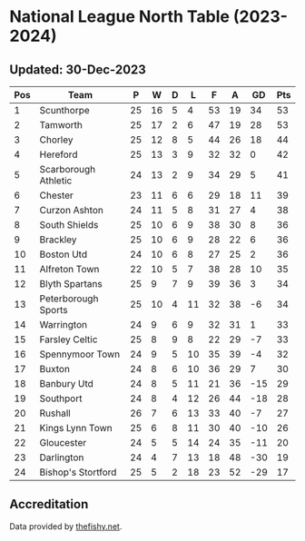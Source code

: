 # National League North Table (2023-2024)
## Updated: 30-Dec-2023

| Pos | Team | P | W | D | L | F | A | GD | Pts |
| --- | --- | --- | --- | --- | --- | --- | --- | --- | --- |
| 1 | Scunthorpe | 25 | 16 | 5 | 4 | 53 | 19 | 34 | 53 |
| 2 | Tamworth | 25 | 17 | 2 | 6 | 47 | 19 | 28 | 53 |
| 3 | Chorley | 25 | 12 | 8 | 5 | 44 | 26 | 18 | 44 |
| 4 | Hereford | 25 | 13 | 3 | 9 | 32 | 32 | 0 | 42 |
| 5 | Scarborough Athletic | 24 | 13 | 2 | 9 | 34 | 29 | 5 | 41 |
| 6 | Chester | 23 | 11 | 6 | 6 | 29 | 18 | 11 | 39 |
| 7 | Curzon Ashton | 24 | 11 | 5 | 8 | 31 | 27 | 4 | 38 |
| 8 | South Shields | 25 | 10 | 6 | 9 | 38 | 30 | 8 | 36 |
| 9 | Brackley | 25 | 10 | 6 | 9 | 28 | 22 | 6 | 36 |
| 10 | Boston Utd | 24 | 10 | 6 | 8 | 27 | 25 | 2 | 36 |
| 11 | Alfreton Town | 22 | 10 | 5 | 7 | 38 | 28 | 10 | 35 |
| 12 | Blyth Spartans | 25 | 9 | 7 | 9 | 39 | 36 | 3 | 34 |
| 13 | Peterborough Sports | 25 | 10 | 4 | 11 | 32 | 38 | -6 | 34 |
| 14 | Warrington | 24 | 9 | 6 | 9 | 32 | 31 | 1 | 33 |
| 15 | Farsley Celtic | 25 | 8 | 9 | 8 | 22 | 29 | -7 | 33 |
| 16 | Spennymoor Town | 24 | 9 | 5 | 10 | 35 | 39 | -4 | 32 |
| 17 | Buxton | 24 | 8 | 6 | 10 | 36 | 29 | 7 | 30 |
| 18 | Banbury Utd | 24 | 8 | 5 | 11 | 21 | 36 | -15 | 29 |
| 19 | Southport | 24 | 8 | 4 | 12 | 26 | 44 | -18 | 28 |
| 20 | Rushall | 26 | 7 | 6 | 13 | 33 | 40 | -7 | 27 |
| 21 | Kings Lynn Town | 25 | 6 | 8 | 11 | 30 | 40 | -10 | 26 |
| 22 | Gloucester | 24 | 5 | 5 | 14 | 24 | 35 | -11 | 20 |
| 23 | Darlington | 24 | 4 | 7 | 13 | 18 | 48 | -30 | 19 |
| 24 | Bishop's Stortford | 25 | 5 | 2 | 18 | 23 | 52 | -29 | 17 |

## Accreditation 

Data provided by [thefishy.net](https://www.thefishy.net/).